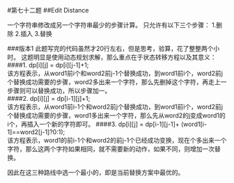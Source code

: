 #第七十二题
##Edit Distance

一个字符串修改成另一个字符串最少的步骤计算。
只允许有以下三个步骤：
1.删除
2.插入
3.替换

###版本1
此题写完的代码虽然才20行左右，但是思考，验算，花了整整两个小时。
这题明显是使用动态规划求解，那么重点在于状态转移方程以及其意义：
####1. dp[i][j] = dp[i][j-1]+1;       
该方程表示，从word1前i个和word2前j-1个替换成功，到word1前i个，word2前j个替换成功需要的步骤，word2多出来一个字符，那么先删掉这个字符，再走上一步骤则可以替换成功，所以步骤加一。   
####2. dp[i][j] = dp[i-1][j]+1;   
该方程表示，从word1前i-1个和word2前j个替换成功，到word1前i个，word2前j个替换成功需要的步骤，word1多出来一个字符，那么先从word2的j变成word1的i个，再插入一个新的字符即可。
####3. dp[i][j] = dp[i-1][j-1]+ (word1[i-1]==word2[j-1]?0:1);   
该方程表示，word1的前i-1个和word2的前j-1个已经成功变换，现在个多出来一个字符，那么这两个字符如果相同，就不需要新的动作，如果不同，则增加一次替换。
   
因此在这三种路线中选一个最小的，即是当前替换方案中最优的。